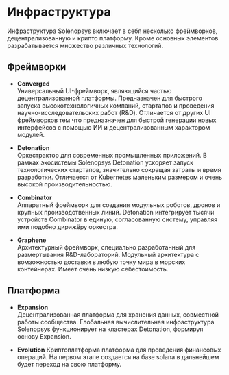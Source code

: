 # Инфраструктура

Инфраструктура Solenopsys включает в себя несколько фреймворков, децентрализованную и крипто платформу. Кроме основных элементов разрабатывается множество различных технологий.

## Фреймворки

- **Converged**  
  Универсальный UI-фреймворк, являющийся частью децентрализованной платформы. Предназначен для быстрого запуска высокотехнологичных компаний, стартапов и проведения научно-исследовательских работ (R&D). Отличается от других UI фреймворков тем что предназначен для быстрой генерации новых интерфейсов с помощью ИИ и децентрализованным характором модулей.

- **Detonation**  
  Оркестрактор  для современных промышленных приложений. В рамках экосистемы Solenopsys Detonation ускоряет запуск технологических стартапов, значительно сокращая затраты и время разработки.
  Отличается от Kubernetes маленьким размером и очень высокой производительностью.

- **Combinator**  
  Аппаратный фреймворк для создания модульных роботов, дронов и крупных производственных линий. Detonation интегрирует тысячи устройств Combinator в единую, согласованную систему, управляя ими подобно дирижёру оркестра.

- **Graphene**  
  Архитектурный фреймворк, специально разработанный для размертывания R&D-лабораторий. Модульный архитектура
  с вомзожностью доставки в любую точку мира в морских контейнерах. Имеет очень низкую себестоимость.

## Платформа

- **Expansion**  
  Децентрализованная платформа для хранения данных, совместной работы сообщества. Глобальная вычислительная инфраструктура Solenopsys функционирует на кластерах Detonation, формируя основу Expansion.

- **Evolution** Криптоплатформа платформа для проведения финансовых операций. На первом этапе создается на базе solana в дальнейшем будет переход на свою платформу.